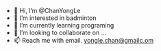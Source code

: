 - 👋 Hi, I’m @ChanYongLe
- 👀 I’m interested in badminton
- 🌱 I’m currently learning programing
- 💞️ I’m looking to collaborate on ...
- 📫 Reach me with email. yongle.chan@gmailc.om

<!---
ChanYongLe/ChanYongLe is a ✨ special ✨ repository because its `README.md` (this file) appears on your GitHub profile.
You can click the Preview link to take a look at your changes.
--->
